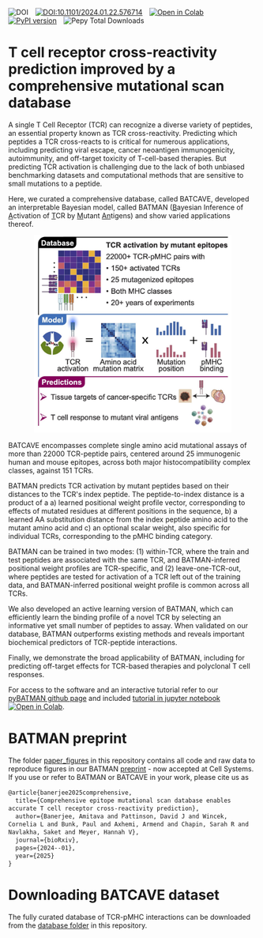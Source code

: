 ![DOI](https://zenodo.org/badge/733549809.svg)&emsp;[![DOI:10.1101/2024.01.22.576714](http://img.shields.io/badge/DOI-10.1101/2024.01.22.576714-B31B1B.svg)](https://doi.org/10.1101/2024.01.22.576714)&emsp;[![Open in Colab](https://colab.research.google.com/assets/colab-badge.svg)](https://colab.research.google.com/github/meyer-lab-cshl/BATMAN/blob/main/run_batman/pyBATMAN_Tutorial.ipynb) &emsp;[![PyPI version](https://badge.fury.io/py/pybatman.svg)](https://pypi.org/project/pybatman/)&emsp;![Pepy Total Downloads](https://img.shields.io/pepy/dt/pybatman?style=flat-square&color=%23A52A2A)
# T cell receptor cross-reactivity prediction improved by a comprehensive mutational scan database

A single T Cell Receptor (TCR) can recognize a diverse variety of peptides, an essential property known as TCR cross-reactivity.
Predicting which peptides a TCR cross-reacts to is critical for numerous applications, including predicting viral escape, cancer
neoantigen immunogenicity, autoimmunity, and off-target toxicity of T-cell-based therapies. But predicting TCR activation is
challenging due to the lack of both unbiased benchmarking datasets and computational methods that are sensitive to small mutations to a peptide. 

Here, we curated a comprehensive database, called BATCAVE, developed an interpretable Bayesian model, called BATMAN (<ins>B</ins>ayesian Inference of <ins>A</ins>ctivation of <ins>T</ins>CR by <ins>M</ins>utant <ins>An</ins>tigens) and show varied applications thereof.

<div align='center'>
<img src="batman_graphical_abstract.jpg" width="400" height="400"/>
</div>

BATCAVE encompasses complete single amino acid mutational assays of more than 22000
TCR-peptide pairs, centered around 25 immunogenic human and mouse epitopes, across both major histocompatibility complex
classes, against 151 TCRs. 

BATMAN predicts TCR activation by mutant peptides based on their distances to the TCR's index peptide. The peptide-to-index distance is a product of a
a) learned positional weight profile vector, corresponding to effects of mutated residues at different positions in the sequence,
b) a learned AA substitution distance from the index peptide amino acid to the mutant amino acid and c) an optional scalar weight,
also specific for individual TCRs, corresponding to the pMHC binding category.

BATMAN can be trained in two modes: (1) within-TCR, where the train and test peptides are associated with the same TCR, and BATMAN-inferred
positional weight profiles are TCR-specific, and (2) leave-one-TCR-out, where peptides are tested for activation of a TCR left out of the
training data, and BATMAN-inferred positional weight profile is common across all TCRs.

We also developed an active learning version of BATMAN, which can efficiently learn the binding
profile of a novel TCR by selecting an informative yet small number of peptides to assay. When validated on our database,
BATMAN outperforms existing methods and reveals important biochemical predictors of TCR-peptide interactions.

Finally, we demonstrate the broad applicability of BATMAN, including for predicting off-target effects for TCR-based therapies and
polyclonal T cell responses.

For access to the software and an interactive tutorial refer to our [pyBATMAN github page](https://github.com/meyer-lab-cshl/BATMAN/tree/main) and included [tutorial in jupyter notebook](https://github.com/meyer-lab-cshl/BATMAN-paper/blob/main/run_batman/pyBATMAN_Tutorial.ipynb) [![Open in Colab](https://colab.research.google.com/assets/colab-badge.svg)](https://colab.research.google.com/github/meyer-lab-cshl/BATMAN/blob/main/run_batman/pyBATMAN_Tutorial.ipynb).


# BATMAN preprint
The folder [paper_figures](https://github.com/meyer-lab-cshl/BATMAN-paper/tree/main/results_batman/paper_figures) in this repository contains all code and raw data to reproduce figures in our BATMAN [preprint](https://www.biorxiv.org/content/10.1101/2024.01.22.576714v3) - now accepted at Cell Systems. If you use or refer to BATMAN or BATCAVE in your work, please cite us as

```
@article{banerjee2025comprehensive,
  title={Comprehensive epitope mutational scan database enables accurate T cell receptor cross-reactivity prediction},
  author={Banerjee, Amitava and Pattinson, David J and Wincek, Cornelia L and Bunk, Paul and Axhemi, Armend and Chapin, Sarah R and Navlakha, Saket and Meyer, Hannah V},
  journal={bioRxiv},
  pages={2024--01},
  year={2025}
}
```

# Downloading BATCAVE dataset
The fully curated database of TCR-pMHC interactions can be downloaded from the [database folder](https://github.com/meyer-lab-cshl/BATMAN-paper/tree/main/results_batman/tcr_epitope_datasets/mutational_scan_datasets/database) in this repository. 
